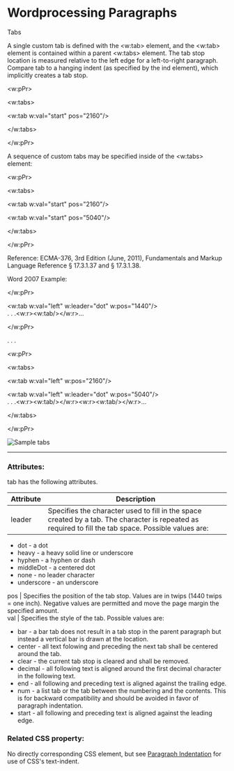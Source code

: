 # Wordprocessing Paragraphs

Tabs

A single custom tab is defined with the <w:tab> element, and the <w:tab> element is contained within a parent <w:tabs> element. The tab stop location is measured relative to the left edge for a left-to-right paragraph. Compare tab to a hanging indent (as specified by the ind element), which implicitly creates a tab stop.

<w:pPr>

<w:tabs>

<w:tab w:val="start" pos="2160"/>

</w:tabs>

</w:pPr>

A sequence of custom tabs may be specified inside of the <w:tabs> element:

<w:pPr>

<w:tabs>

<w:tab w:val="start" pos="2160"/>

<w:tab w:val="start" pos="5040"/>

</w:tabs>

</w:pPr>

Reference: ECMA-376, 3rd Edition (June, 2011), Fundamentals and Markup Language Reference § 17.3.1.37 and § 17.3.1.38.

Word 2007 Example:

</w:pPr>

<w:tab w:val="left" w:leader="dot" w:pos="1440"/>  
. . .<w:r><w:tab/></w:r>...

</w:pPr>

. . .

<w:pPr>

<w:tabs>

<w:tab w:val="left" w:pos="2160"/>

<w:tab w:val="left" w:leader="dot" w:pos="5040"/>  
. . .<w:r><w:tab/></w:r><w:r><w:tab/></w:r>...

</w:tabs>

</w:pPr>

![Sample tabs](images\wp-tabs-1.gif)

---

### Attributes:

tab has the following attributes.

| Attribute | Description                                                                                                                                           |
| --------- | ----------------------------------------------------------------------------------------------------------------------------------------------------- |
| leader    | Specifies the character used to fill in the space created by a tab. The character is repeated as required to fill the tab space. Possible values are: |

- dot \- a dot
- heavy \- a heavy solid line or underscore
- hyphen \- a hyphen or dash
- middleDot \- a centered dot
- none \- no leader character
- underscore \- an underscore

pos | Specifies the position of the tab stop. Values are in twips (1440 twips = one inch). Negative values are permitted and move the page margin the specified amount.  
val | Specifies the style of the tab. Possible values are:

- bar \- a bar tab does not result in a tab stop in the parent paragraph but instead a vertical bar is drawn at the location.
- center \- all text folowing and preceding the next tab shall be centered around the tab.
- clear \- the current tab stop is cleared and shall be removed.
- decimal \- all following text is aligned around the first decimal character in the following text.
- end \- all following and preceding text is aligned against the trailing edge.
- num \- a list tab or the tab between the numbering and the contents. This is for backward compatibility and should be avoided in favor of paragraph indentation.
- start \- all following and preceding text is aligned against the leading edge.

### Related CSS property:

No directly corresponding CSS element, but see [Paragraph Indentation](WPindentation.md) for use of CSS's text-indent.
